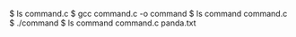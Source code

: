 $ ls
command.c
$ gcc command.c -o command
$ ls
command  command.c
$ ./command
$ ls
command  command.c  panda.txt
